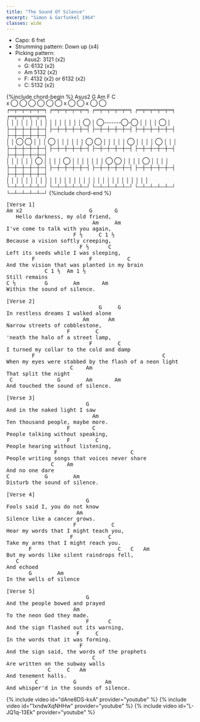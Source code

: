 ```yaml
---
title: "The Sound Of Silence"
excerpt: "Simon & Garfunkel 1964"
classes: wide
---
```


* Capo: 6 fret
* Strumming pattern: Down up (x4)
* Picking pattern:
  - Asus2: 3121 (x2)
  - G: 6132 (x2)
  - Am 5132 (x2)
  - F: 4132 (x2) or 6132 (x2)
  - C: 5132 (x2)

{%include chord-begin %}
Asus2          G              Am             F              C              
x ◯     ◯ ◯        ◯ ◯ ◯      x ◯       ◯                   x     ◯   ◯    
╒═╤═╤═╤═╤═╕    ╒═╤═╤═╤═╤═╕    ╒═╤═╤═╤═╤═╕    ╒═╤═╤═╤═╤═╕    ╒═╤═╤═╤═╤═╕    
│ │ │ │ │ │    │ │ │ │ │ │    │ │ │ │ ◯ │    ◯-------◯-◯    │ │ │ │ ◯ │    
├─┼─┼─┼─┼─┤    ├─┼─┼─┼─┼─┤    ├─┼─┼─┼─┼─┤    ├─┼─┼─┼─┼─┤    ├─┼─┼─┼─┼─┤    
│ │ ◯ ◯ │ │    │ ◯ │ │ │ │    │ │ ◯ ◯ │ │    │ │ │ ◯ │ │    │ │ ◯ │ │ │    
├─┼─┼─┼─┼─┤    ├─┼─┼─┼─┼─┤    ├─┼─┼─┼─┼─┤    ├─┼─┼─┼─┼─┤    ├─┼─┼─┼─┼─┤    
│ │ │ │ │ │    ◯ │ │ │ │ ◯    │ │ │ │ │ │    │ ◯ ◯ │ │ │    │ ◯ │ │ │ │    
├─┼─┼─┼─┼─┤    ├─┼─┼─┼─┼─┤    ├─┼─┼─┼─┼─┤    ├─┼─┼─┼─┼─┤    ├─┼─┼─┼─┼─┤    
│ │ │ │ │ │    │ │ │ │ │ │    │ │ │ │ │ │    │ │ │ │ │ │    │ │ │ │ │ │    
└─┴─┴─┴─┴─┘    └─┴─┴─┴─┴─┘    └─┴─┴─┴─┴─┘    └─┴─┴─┴─┴─┘    └─┴─┴─┴─┴─┘ 
{%include chord-end %}

<pre style="font-family: Ariel, monospace;">
[Verse 1]
Am x2                     G       G
   Hello darkness, my old friend,
                           Am     Am
I've come to talk with you again,
                     F ½     C 1 ½ 
Because a vision softly creeping,
                       F ½      C
Left its seeds while I was sleeping,
        F                 F           C
And the vision that was planted in my brain
            C 1 ½  Am 1 ½ 
Still remains
C ½         G        Am       Am
Within the sound of silence.
 
[Verse 2]
                             G     G
In restless dreams I walked alone
                        Am      Am
Narrow streets of cobblestone,
                   F        C    
'neath the halo of a street lamp,
                          F        C
I turned my collar to the cold and damp
        F                                        C
When my eyes were stabbed by the flash of a neon light
                    C    Am   
That split the night
 C              G        Am       Am
And touched the sound of silence.
 
[Verse 3]
                         G
And in the naked light I saw
                           Am
Ten thousand people, maybe more.
                   F       C
People talking without speaking,
                   F        C
People hearing without listening,
               F                       C
People writing songs that voices never share
              C    Am
And no one dare
C           G        Am
Disturb the sound of silence.

[Verse 4]
                         G
Fools said I, you do not know
                      Am
Silence like a cancer grows.
                     F           C
Hear my words that I might teach you,
                    F           C
Take my arms that I might reach you.
       F                           C   C   Am
But my words like silent raindrops fell,
   C
And echoed
       G        Am
In the wells of silence
 
[Verse 5]
                         G
And the people bowed and prayed
                     Am
To the neon God they made.
                         F      C
And the sign flashed out its warning,
                      F     C
In the words that it was forming.
                       F
And the sign said, the words of the prophets
                           C
Are written on the subway walls
             C     C   Am
And tenement halls.
         C           G         Am
And whisper'd in the sounds of silence.
</pre>

{% include video id="dAne8DS-kxA" provider="youtube" %}
{% include video id="1xndwXqNHHw" provider="youtube" %}
{% include video id="L-JQ1q-13Ek" provider="youtube" %}
